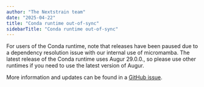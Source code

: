 ```yaml
---
author: "The Nextstrain team"
date: "2025-04-22"
title: "Conda runtime out-of-sync"
sidebarTitle: "Conda runtime out-of-sync"
---
```


For users of the Conda runtime, note that releases have been paused due to
a dependency resolution issue with our internal use of micromamba.
The latest release of the Conda runtime uses Augur 29.0.0., so please use other
runtimes if you need to use the latest version of Augur.

More information and updates can be found in a
[GitHub issue](https://github.com/nextstrain/conda-base/issues/105).
